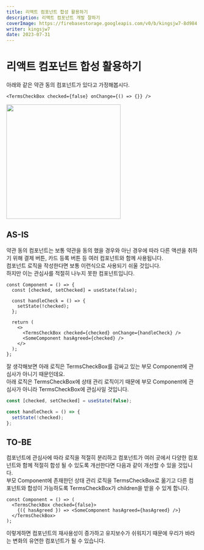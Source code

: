 ```yaml
---
title: 리액트 컴포넌트 합성 활용하기
description: 리액트 컴포넌트 개발 잘하기
coverImage: https://firebasestorage.googleapis.com/v0/b/kingsjw7-8d984.appspot.com/o/tech%2Freact-logo.jpg?alt=media&token=8fb22581-810c-4451-b4c9-9ccac1eaa016
writer: kingsjw7
date: 2023-07-31
---
```


# 리액트 컴포넌트 합성 활용하기

아래와 같은 약관 동의 컴포넌트가 있다고 가정해봅시다.

```tsx
<TermsCheckBox checked={false} onChange={() => {}} />
```

<img src="https://firebasestorage.googleapis.com/v0/b/kingsjw7-8d984.appspot.com/o/tech%2Freact-component-composition-useCase%2FtermsCheckBox.png?alt=media&token=4ddeccb7-791d-47f5-9070-adb3fea02015" width="300px" art="약관 동의 컴포넌트 이미지" />

## AS-IS

약관 동의 컴포넌트는 보통 약관을 동의 했을 경우와 아닌 경우에 따라 다른 액션을 취하기 위해 결제 버튼, 카드 등록 버튼 등 여러 컴포넌트와 함께 사용됩니다.  
컴포넌트 로직을 작성한다면 보통 이런식으로 사용되기 쉬울 것입니다.  
하지만 이는 관심사를 적절히 나누지 못한 컴포넌트입니다.

```tsx
const Component = () => {
  const [checked, setChecked] = useState(false);

  const handleCheck = () => {
    setState(!checked);
  };

  return (
    <>
      <TermsCheckBox checked={checked} onChange={handleCheck} />
      <SomeComponent hasAgreed={checked} />
    </>
  );
};
```

잘 생각해보면 아래 로직은 TermsCheckBox를 감싸고 있는 부모 Component에 관심사가 아니기 때문인데요.  
아래 로직은 TermsCheckBox에 상태 관리 로직이기 때문에 부모 Component에 관심사가 아니라 TermsCheckBox에 관심사일 것입니다.

```ts
const [checked, setChecked] = useState(false);

const handleCheck = () => {
  setState(!checked);
};
```

## TO-BE

컴포넌트에 관심사에 따라 로직을 적절히 분리하고 컴포넌트가 여러 곳에서 다양한 컴포넌트와 함께 적절히 합성 될 수 있도록 개선한다면 다음과 같이 개선할 수 있을 것입니다.  
부모 Component에 존재한던 상태 관리 로직을 TermsCheckBox로 옮기고 다른 컴포넌트와 합성이 가능하도록 TermsCheckBox가 children을 받을 수 있게 합니다.

```tsx
const Component = () => (
  <TermsCheckBox checked={false}>
    {({ hasAgreed }) => <SomeComponent hasAgreed={hasAgreed} />}
  </TermsCheckBox>
);
```

이렇게하면 컴포넌트의 재사용성이 증가하고 유지보수가 쉬워지기 때문에 우리가 바라는 변화의 유연한 컴포넌트가 될 수 있습니다.
